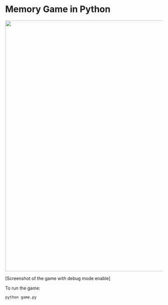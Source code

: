 # Memory Game in Python

<img src="https://github.com/user-attachments/assets/9b671362-30f0-4894-a78c-6fc600cdf7b6" width="800">


[Screenshot of the game with debug mode enable]

To run the game:

```bash
python game.py
```
